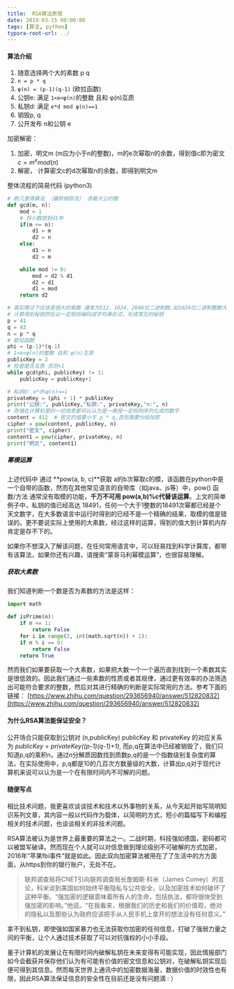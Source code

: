 ```yaml
---
title:  RSA算法原理
date: 2019-03-15 00:00:00
tags: [算法, python]
typora-root-url: ../
---
```




#### 算法介绍

1. 随意选择两个大的素数  p q
1. ```n = p * q```
1. ```φ(n) = (p-1)(q-1)```  (欧拉函数)
1. 公钥e: 满足 ```1<e<φ(n)```的整数 且和 φ(n)互质
1. 私钥d: 满足 ```e*d mod φ(n)==1```
1. 销毁p, q
1. 公开发布 n和公钥 e

加密解密：
1. 加密，明文m (m应为小于n的整数)，m的e次幂取n的余数，得到值c即为密文
$c = m^e mod(n)$
2. 解密， 计算密文c的d次幂取n的余数，即得到明文m

整体流程的简易代码 (python3)
```python
# 欧几里得算法 （辗转相除法） 求最大公约数
def gcd(m, n):
    mod = 1
    # 将小数放到d1中
    if(m <= n):
        d1 = m
        d2 = n
    else:
        d1 = n
        d2 = m

    while mod != 0:
        mod = d2 % d1
        d2 = d1
        d1 = mod
    return d2

# 真实情况下应该是很大的素数 通常为512、1024、2048位二进制数,如1024位二进制整数大约为十进制10^308数量级
# 计算得到秘钥然后以一定规则编码成字符串形式，形成常见的秘钥
p = 41
q = 43
n = p * q
# 欧拉函数
phi = (p-1)*(q-1)
# 1<e<φ(n)的整数 且和 φ(n)互质
publicKey = 2
# 检查是否互质 否则+1
while gcd(phi, publicKey) != 1:
    publicKey = publicKey+1

# 私钥d: e*d%φ(n)==1
privateKey = (phi + 1) * publicKey
print("公钥:", publicKey,"私钥:", privateKey,"n:", n)
# 存储在计算机里的一切信息都可以认为是一串按一定规则序列化成的数字
content = 412  # 密文的值要小于 p * q,否则需要分段加密
cipher = pow(content, publicKey, n)
print("密文", cipher)
content1 = pow(cipher, privateKey, n)
print("明文", content1)
```

##### 幂模运算
上述代码中 通过 **pow(a, b, c)**获取 a的b次幂取c的模，该函数在python中是一个自带的函数，然而在其他常见语言的自带库（如java、js等）中，pow() 函数/方法 通常没有取模的功能，**千万不可用 pow(a,b)%c代替该运算**。上文的简单例子中，私钥的值已经高达 18491，任何一个大于1整数的18491次幂都已经是个天文数字，在大多数语言中运行时得到的已经不是一个精确的结果，取模的值是错误的。更不要说实际上使用的大素数，经过这样的运算，得到的值大到计算机内存肯定是存不下的。

如果你不想深入了解该问题，在任何常用语言中，可以轻易找到科学计算库，都带有该算法，如果你还有兴趣，请搜索“蒙哥马利幂模运算”，也很容易理解。

##### 获取大素数
我们知道判断一个数是否为素数的方法是这样：
```python
import math    
     
def isPrime(n):    
    if n <= 1:    
        return False   
    for i in range(2, int(math.sqrt(n)) + 1):    
    if n % i == 0:    
        return False   
    return True   
```
然而我们如果要获取一个大素数，如果把大数一个一个遍历直到找到一个素数其实是很低效的。因此我们通过一些素数的性质或者其规律，通过更有效率的办法筛选出可能符合要求的整数，然后对其进行精确的判断是实际常用的方法。参考下面的链接：
[https://www.zhihu.com/question/293656940/answer/512820832](https://www.zhihu.com/question/293656940/answer/512820832)
#### 为什么RSA算法能保证安全？
公开场合只能获取到公钥对 (n,publicKey)
publicKey 和 privateKey 的对应关系为  *publicKey = privateKey((p-1)(q-1)+1)*,
而p,q在算法中已经被销毁了，我们只知道p,q的乘积n，通过n分解质因数找到质数p,q的是一个指数级别复杂度的算法，在实际使用中，p,q都是10的几百次方数量级的大数，计算出p,q对于现代计算机来说可以认为是一个在有限时间内不可解的问题。

#### 随便写点
相比技术问题，我更喜欢谈谈技术和技术以外事物的关系，从今天起开始写简明知识系列文章，其内容一般以代码作为载体，以简明的方式，短小的篇幅写下和编程相关的技术问题，也谈谈相关的非技术问题。

RSA算法被认为是世界上最重要的算法之一。二战时期，科技强如德国，密码都可以被盟军破译。然而现在个人就可以对信息做到理论级别不可破解的方式加密，2016年“苹果fbi事件”就是如此。因此双向加密算法被用在了了生活中的方方面面，从https到你的银行账户，无处不在。
>联邦调查局将CNET引向联邦调查局长詹姆斯·科米（James Comey）的言论，科米谈到美国如何始终平衡隐私与公共安全，以及加密技术如何破坏了这种平衡。“强加密的逻辑意味着所有人的生命，包括执法，都将很快受到强加密的影响。”他说。“在我看来，根据我们的历史和我们的价值观，绝对的隐私以及那些认为政府应该把手从人民手机上拿开的想法没有任何意义。”

拿不到私钥，即使强如国家暴力也无法获取你加密的任何信息，打破了强弱力量之间的平衡，让个人通过技术获取了可以对抗强权的小小手段。

量子计算机的发展让在有限时间内破解私钥在未来变得有可能实现，因此情报部门如今会截获并保存他们认为有可能有价值的密文信息和公钥对，在破解私钥实现后便可得到其信息。然而每天世界上通讯中的加密数据海量，数据价值的时效性也有限，因此RSA算法保证信息的安全性在目前还是没有问题滴 : ）






